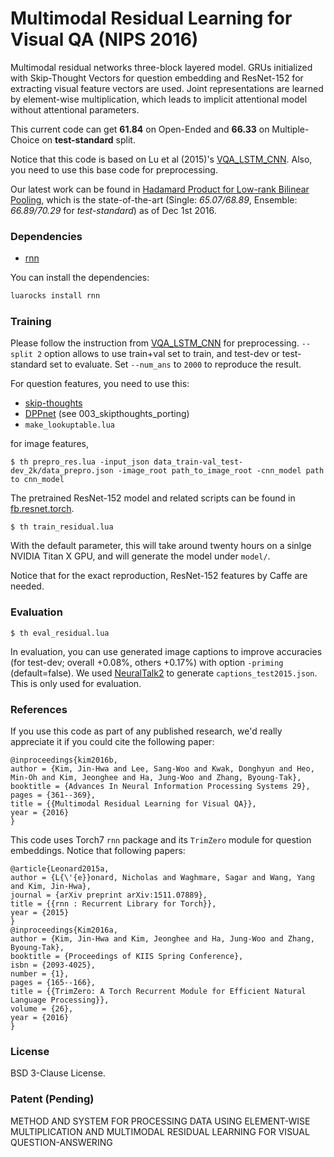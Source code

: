 # Multimodal Residual Learning for Visual QA (NIPS 2016)

Multimodal residual networks three-block layered model. GRUs initialized with Skip-Thought Vectors for question embedding and ResNet-152 for extracting visual feature vectors are used. Joint representations are learned by element-wise multiplication, which leads to implicit attentional model without attentional parameters. 

This current code can get **61.84** on Open-Ended and **66.33** on Multiple-Choice on **test-standard** split.

Notice that this code is based on Lu et al (2015)'s [VQA_LSTM_CNN](https://github.com/VT-vision-lab/VQA_LSTM_CNN/blob/master/readme.md). Also, you need to use this base code for preprocessing.

Our latest work can be found in [Hadamard Product for Low-rank Bilinear Pooling](https://arxiv.org/abs/1610.04325), which is the state-of-the-art (Single: *65.07/68.89*, Ensemble: *66.89/70.29* for *test-standard*) as of Dec 1st 2016.

### Dependencies

* [rnn](https://github.com/Element-Research/rnn)

You can install the dependencies:

```bash
luarocks install rnn
```

### Training

Please follow the instruction from [VQA_LSTM_CNN](https://github.com/VT-vision-lab/VQA_LSTM_CNN/blob/master/readme.md) for preprocessing. `--split 2` option allows to use train+val set to train, and test-dev or test-standard set to evaluate. Set `--num_ans` to `2000` to reproduce the result.

For question features, you need to use this:

* [skip-thoughts](https://github.com/ryankiros/skip-thoughts)
* [DPPnet](https://github.com/HyeonwooNoh/DPPnet) (see 003_skipthoughts_porting)
* `make_lookuptable.lua`

for image features,

```
$ th prepro_res.lua -input_json data_train-val_test-dev_2k/data_prepro.json -image_root path_to_image_root -cnn_model path to cnn_model
```

The pretrained ResNet-152 model and related scripts can be found in [fb.resnet.torch](https://github.com/facebook/fb.resnet.torch/blob/master/datasets/transforms.lua).

```
$ th train_residual.lua
``` 

With the default parameter, this will take around twenty hours on a sinlge NVIDIA Titan X GPU, and will generate the model under `model/`. 

Notice that for the exact reproduction, ResNet-152 features by Caffe are needed. 

### Evaluation

```
$ th eval_residual.lua
```

In evaluation, you can use generated image captions to improve accuracies (for test-dev; overall +0.08%, others +0.17%) with option `-priming` (default=false). We used [NeuralTalk2](https://github.com/karpathy/neuraltalk2) to generate `captions_test2015.json`. This is only used for evaluation.

### References

If you use this code as part of any published research, we'd really appreciate it if you could cite the following paper:

```
@inproceedings{kim2016b,
author = {Kim, Jin-Hwa and Lee, Sang-Woo and Kwak, Donghyun and Heo, Min-Oh and Kim, Jeonghee and Ha, Jung-Woo and Zhang, Byoung-Tak},
booktitle = {Advances In Neural Information Processing Systems 29},
pages = {361--369},
title = {{Multimodal Residual Learning for Visual QA}},
year = {2016}
}
```

This code uses Torch7 `rnn` package and its `TrimZero` module for question embeddings. Notice that following papers:

```
@article{Leonard2015a,
author = {L{\'{e}}onard, Nicholas and Waghmare, Sagar and Wang, Yang and Kim, Jin-Hwa},
journal = {arXiv preprint arXiv:1511.07889},
title = {{rnn : Recurrent Library for Torch}},
year = {2015}
}
@inproceedings{Kim2016a,
author = {Kim, Jin-Hwa and Kim, Jeonghee and Ha, Jung-Woo and Zhang, Byoung-Tak},
booktitle = {Proceedings of KIIS Spring Conference},
isbn = {2093-4025},
number = {1},
pages = {165--166},
title = {{TrimZero: A Torch Recurrent Module for Efficient Natural Language Processing}},
volume = {26},
year = {2016}
}
```

### License

BSD 3-Clause License.

### Patent (Pending)

METHOD AND SYSTEM FOR PROCESSING DATA USING ELEMENT-WISE MULTIPLICATION AND MULTIMODAL RESIDUAL LEARNING FOR VISUAL QUESTION-ANSWERING
